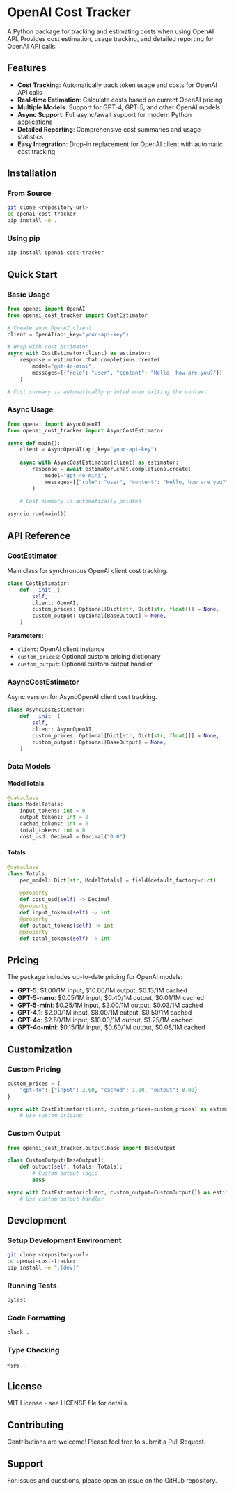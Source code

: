 # OpenAI Cost Tracker

A Python package for tracking and estimating costs when using OpenAI API. Provides cost estimation, usage tracking, and detailed reporting for OpenAI API calls.

## Features

- **Cost Tracking**: Automatically track token usage and costs for OpenAI API calls
- **Real-time Estimation**: Calculate costs based on current OpenAI pricing
- **Multiple Models**: Support for GPT-4, GPT-5, and other OpenAI models
- **Async Support**: Full async/await support for modern Python applications
- **Detailed Reporting**: Comprehensive cost summaries and usage statistics
- **Easy Integration**: Drop-in replacement for OpenAI client with automatic cost tracking

## Installation

### From Source

```bash
git clone <repository-url>
cd openai-cost-tracker
pip install -e .
```

### Using pip

```bash
pip install openai-cost-tracker
```

## Quick Start

### Basic Usage

```python
from openai import OpenAI
from openai_cost_tracker import CostEstimator

# Create your OpenAI client
client = OpenAI(api_key="your-api-key")

# Wrap with cost estimator
async with CostEstimator(client) as estimator:
    response = estimator.chat.completions.create(
        model="gpt-4o-mini",
        messages=[{"role": "user", "content": "Hello, how are you?"}]
    )

# Cost summary is automatically printed when exiting the context
```

### Async Usage

```python
from openai import AsyncOpenAI
from openai_cost_tracker import AsyncCostEstimator

async def main():
    client = AsyncOpenAI(api_key="your-api-key")
    
    async with AsyncCostEstimator(client) as estimator:
        response = await estimator.chat.completions.create(
            model="gpt-4o-mini",
            messages=[{"role": "user", "content": "Hello, how are you?"}]
        )
    
    # Cost summary is automatically printed

asyncio.run(main())
```

## API Reference

### CostEstimator

Main class for synchronous OpenAI client cost tracking.

```python
class CostEstimator:
    def __init__(
        self,
        client: OpenAI,
        custom_prices: Optional[Dict[str, Dict[str, float]]] = None,
        custom_output: Optional[BaseOutput] = None,
    )
```

**Parameters:**
- `client`: OpenAI client instance
- `custom_prices`: Optional custom pricing dictionary
- `custom_output`: Optional custom output handler

### AsyncCostEstimator

Async version for AsyncOpenAI client cost tracking.

```python
class AsyncCostEstimator:
    def __init__(
        self,
        client: AsyncOpenAI,
        custom_prices: Optional[Dict[str, Dict[str, float]]] = None,
        custom_output: Optional[BaseOutput] = None,
    )
```

### Data Models

#### ModelTotals

```python
@dataclass
class ModelTotals:
    input_tokens: int = 0
    output_tokens: int = 0
    cached_tokens: int = 0
    total_tokens: int = 0
    cost_usd: Decimal = Decimal("0.0")
```

#### Totals

```python
@dataclass
class Totals:
    per_model: Dict[str, ModelTotals] = field(default_factory=dict)
    
    @property
    def cost_usd(self) -> Decimal
    @property
    def input_tokens(self) -> int
    @property
    def output_tokens(self) -> int
    @property
    def total_tokens(self) -> int
```

## Pricing

The package includes up-to-date pricing for OpenAI models:

- **GPT-5**: $1.00/1M input, $10.00/1M output, $0.13/1M cached
- **GPT-5-nano**: $0.05/1M input, $0.40/1M output, $0.01/1M cached
- **GPT-5-mini**: $0.25/1M input, $2.00/1M output, $0.03/1M cached
- **GPT-4.1**: $2.00/1M input, $8.00/1M output, $0.50/1M cached
- **GPT-4o**: $2.50/1M input, $10.00/1M output, $1.25/1M cached
- **GPT-4o-mini**: $0.15/1M input, $0.60/1M output, $0.08/1M cached

## Customization

### Custom Pricing

```python
custom_prices = {
    "gpt-4o": {"input": 2.00, "cached": 1.00, "output": 8.00}
}

async with CostEstimator(client, custom_prices=custom_prices) as estimator:
    # Use custom pricing
```

### Custom Output

```python
from openai_cost_tracker.output.base import BaseOutput

class CustomOutput(BaseOutput):
    def output(self, totals: Totals):
        # Custom output logic
        pass

async with CostEstimator(client, custom_output=CustomOutput()) as estimator:
    # Use custom output handler
```

## Development

### Setup Development Environment

```bash
git clone <repository-url>
cd openai-cost-tracker
pip install -e ".[dev]"
```

### Running Tests

```bash
pytest
```

### Code Formatting

```bash
black .
```

### Type Checking

```bash
mypy .
```

## License

MIT License - see LICENSE file for details.

## Contributing

Contributions are welcome! Please feel free to submit a Pull Request.

## Support

For issues and questions, please open an issue on the GitHub repository.
